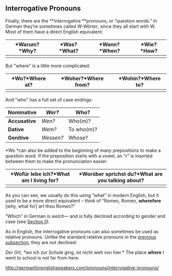 ## Interrogative Pronouns

Finally, there are the **interrogative **pronouns, or “question words.” In German they’re sometimes called *W-Wörter*, since they all start with W. Most of them have a direct English equivalent:

| *Warum?*Why? | *Was?*What? | *Wann?*When? | *Wie?*How? |
| ------------ | ----------- | ------------ | ---------- |
|              |             |              |            |

But "where" is a little more complicated:

| *Wo?*Where at? | *Woher?*Where from? | *Wohin?*Where to? |
| -------------- | ------------------- | ----------------- |
|                |                     |                   |

And "who" has a full set of case endings:

| **Nominative** | *Wer?*    | Who?       |
| -------------- | --------- | ---------- |
| **Accusative** | *Wen?*    | Who(m)?    |
| **Dative**     | *Wem?*    | To who(m)? |
| **Genitive**   | *Wessen?* | Whose?     |

*Wo *can also be added to the beginning of many prepositions to make a question word. If the preposition starts with a vowel, an “r” is inserted between them to make the pronunciation easier:

| **\*Wofür** lebe ich?***What** am I living **for**? | **\*Worüber** sprichst du?***What** are you talking **about**? |
| ---------------------------------------- | ---------------------------------------- |
|                                          |                                          |

As you can see, we usually do this using “what” in modern English, but it used to be a more direct equivalent – think of “Romeo, Romeo, **wherefore** [why, what for] art thou Romeo?”

“Which” in German is *welch—* and is fully declined according to gender and case (see [Section II](http://germanforenglishspeakers.com/nouns/declension-tables/)).

As in English, the interrogative pronouns can also sometimes be used as relative pronouns. Unlike the standard relative pronouns in the [previous subsection](http://germanforenglishspeakers.com/pronouns/relative-pronouns/), they are not declined:

*Der Ort, \**wo** ich zur Schule ging, ist nicht weit von hier.*
The place **where** I went to school is not far from here.

http://germanforenglishspeakers.com/pronouns/interrogative-pronouns/